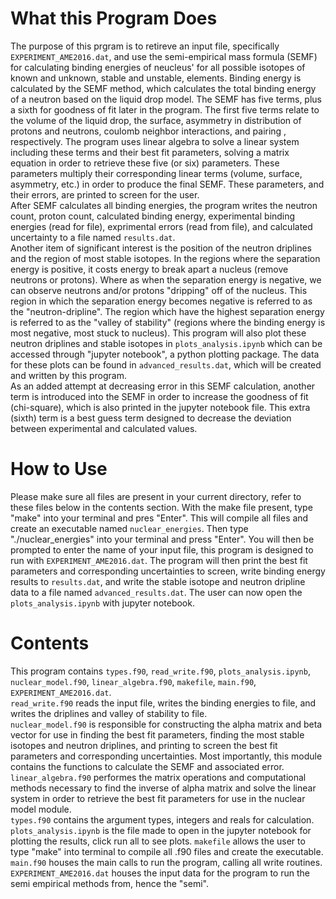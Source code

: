 # What this Program Does  
  The purpose of this prgram is to retireve an input file, specifically `EXPERIMENT_AME2016.dat`, and use the semi-empirical 
mass formula (SEMF) for calculating binding energies of neucleus' for all possible isotopes of known and unknown, stable and
unstable, elements. Binding energy is calculated by the SEMF method, which calculates the total binding energy of a neutron 
based on the liquid drop model. The SEMF has five terms, plus a sixth for goodness of fit later in the program. The first five 
terms relate to the volume of the liquid drop, the surface, asymmetry in distribution of protons and neutrons, coulomb neighbor
interactions, and pairing , respectively. The program uses linear algebra to solve a linear system including these terms and
their best fit parameters, solving a matrix equation in order to retrieve these five (or six) parameters. These parameters
multiply their corresponding linear terms (volume, surface, asymmetry, etc.) in order to produce the final SEMF. These 
parameters, and their errors, are printed to screen for the user.   
    After SEMF calculates all binding energies, the program writes the neutron count, proton count, calculated binding energy,
experimental binding energies (read for file), exprimental errors (read from file), and calculated uncertainty to a file named 
`results.dat`.   
    Another item of significant interest is the position of the neutron driplines and the region of most stable isotopes. In the
regions where the separation energy is positive, it costs energy to break apart a nucleus (remove neutrons or protons). Where as
when the separation energy is negative, we can observe neutrons and/or protons "dripping" off of the nucleus. This region in 
which the separation energy becomes negative is referred to as the "neutron-dripline". The region which have the highest 
separation energy is referred to as the "valley of stability" (regions where the binding energy is most negative, most stuck to 
nucleus). This program will also plot these neutron driplines and stable isotopes in `plots_analysis.ipynb` which can be 
accessed through "jupyter notebook", a python plotting package. The data for these plots can be found in `advanced_results.dat`,
which will be created and written by this program.   
    As an added attempt at decreasing error in this SEMF calculation, another term is introduced into the SEMF in order to 
increase the goodness of fit (chi-square), which is also printed in the jupyter notebook file. This extra (sixth) term is
a best guess term designed to decrease the deviation between experimental and calculated values. 

# How to Use
Please make sure all files are present in your current directory, refer to these files below in the contents section. With
the make file present, type "make" into your terminal and pres "Enter". This will compile all files and create an executable
named `nuclear_energies`. Then type "./nuclear_energies" into your terminal and press "Enter". You will then be prompted to
enter the name of your input file, this program is designed to run with `EXPERIMENT_AME2016.dat`. The program will then 
print the best fit parameters and corresponding uncertainties to screen, write binding energy results to `results.dat`,
and write the stable isotope and neutron dripline data to a file named `advanced_results.dat`. The user can now open the 
`plots_analysis.ipynb` with jupyter notebook. 


# Contents
This program contains `types.f90`, `read_write.f90`, `plots_analysis.ipynb`, `nuclear_model.f90`, `linear_algebra.f90`,
`makefile`, `main.f90`, `EXPERIMENT_AME2016.dat`.   
`read_write.f90` reads the input file, writes the binding energies to file, and writes the driplines and valley of stability
to file.  
`nuclear_model.f90` is responsible for constructing the alpha matrix and beta vector for use in finding the best fit
parameters, finding the most stable isotopes and neutron driplines, and printing to screen the best fit parameters and
corresponding uncertainties. Most importantly, this module contains the functions to calculate the SEMF and associated 
error. 
`linear_algebra.f90` performes the matrix operations and computational methods necessary to find the inverse of alpha
matrix and solve the linear system in order to retrieve the best fit parameters for use in the nuclear model module.   
`types.f90` contains the argument types, integers and reals for calculation.   
`plots_analysis.ipynb` is the file made to open in the jupyter notebook for plotting the results, click run all to see plots.
`makefile` allows the user to type "make" into terminal to compile all .f90 files and create the executable.  
`main.f90` houses the main calls to run the program, calling all write routines.  
`EXPERIMENT_AME2016.dat` houses the input data for the program to run the semi empirical methods from, hence the "semi".
